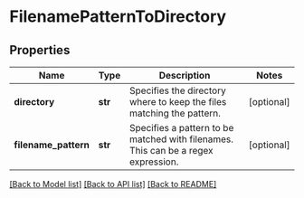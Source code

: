 # FilenamePatternToDirectory

## Properties
Name | Type | Description | Notes
------------ | ------------- | ------------- | -------------
**directory** | **str** | Specifies the directory where to keep the files matching the pattern. | [optional] 
**filename_pattern** | **str** | Specifies a pattern to be matched with filenames. This can be a regex expression. | [optional] 

[[Back to Model list]](../README.md#documentation-for-models) [[Back to API list]](../README.md#documentation-for-api-endpoints) [[Back to README]](../README.md)


